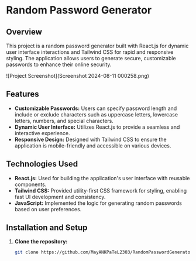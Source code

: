 # Random Password Generator

## Overview

This project is a random password generator built with React.js for dynamic user interface interactions and Tailwind CSS for rapid and responsive styling. The application allows users to generate secure, customizable passwords to enhance their online security.

![Project Screenshot](Screenshot 2024-08-11 000258.png)

## Features

- **Customizable Passwords:** Users can specify password length and include or exclude characters such as uppercase letters, lowercase letters, numbers, and special characters.
- **Dynamic User Interface:** Utilizes React.js to provide a seamless and interactive experience.
- **Responsive Design:** Designed with Tailwind CSS to ensure the application is mobile-friendly and accessible on various devices.

## Technologies Used

- **React.js:** Used for building the application's user interface with reusable components.
- **Tailwind CSS:** Provided utility-first CSS framework for styling, enabling fast UI development and consistency.
- **JavaScript:** Implemented the logic for generating random passwords based on user preferences.

## Installation and Setup

1. **Clone the repository:**

   ```bash
   git clone https://github.com/MayANKPaTeL2303/RandomPasswordGenerator

